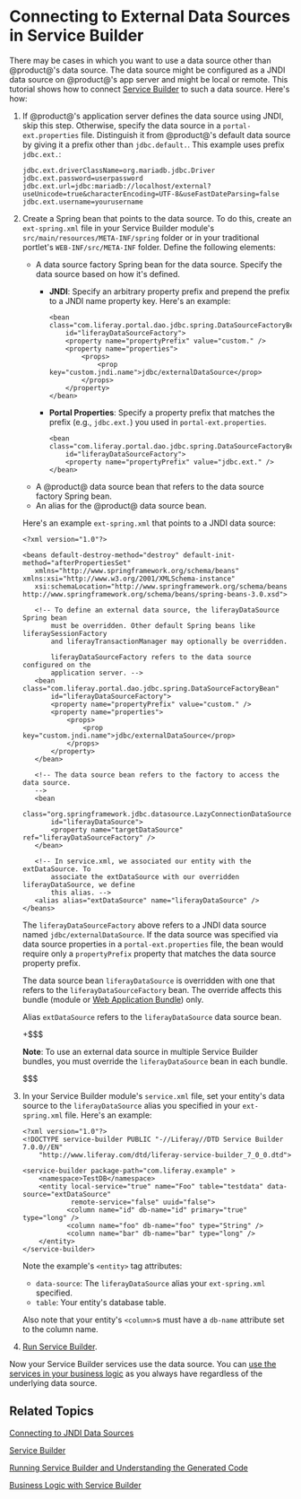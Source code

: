 # Connecting to External Data Sources in Service Builder [](id=connecting-to-jndi-data-sources-from-service-builder)

There may be cases in which you want to use a data source other than @product@'s
data source. The data source might be configured as a JNDI data source on
@product@'s app server and might be local or remote. This tutorial shows how to
connect
[Service Builder](/develop/tutorials/-/knowledge_base/7-0/service-builder)
to such a data source. Here's how: 

1.  If @product@'s application server defines the data source using JNDI, skip
    this step. Otherwise, specify the data source in a `portal-ext.properties`
    file. Distinguish it from @product@'s default data source by giving it a
    prefix other than `jdbc.default.`. This example uses prefix `jdbc.ext.`:

        jdbc.ext.driverClassName=org.mariadb.jdbc.Driver
        jdbc.ext.password=userpassword
        jdbc.ext.url=jdbc:mariadb://localhost/external?useUnicode=true&characterEncoding=UTF-8&useFastDateParsing=false
        jdbc.ext.username=yourusername

2.  Create a Spring bean that points to the data source. To do this, create an
    `ext-spring.xml` file in your Service Builder module's
    `src/main/resources/META-INF/spring` folder or in your traditional portlet's
    `WEB-INF/src/META-INF` folder. Define the following elements: 

    -   A data source factory Spring bean for the data source. Specify the data 
        source based on how it's defined.
        -   **JNDI**: Specify an arbitrary property prefix and prepend the 
            prefix to a JNDI name property key. Here's an example:

                <bean class="com.liferay.portal.dao.jdbc.spring.DataSourceFactoryBean"
                    id="liferayDataSourceFactory">
                    <property name="propertyPrefix" value="custom." />
                    <property name="properties">
                        <props>
                            <prop key="custom.jndi.name">jdbc/externalDataSource</prop>
                        </props>
                    </property>
                </bean>

        -   **Portal Properties**: Specify a property prefix that matches the   
            prefix (e.g., `jdbc.ext.`) you used in `portal-ext.properties`.

                <bean class="com.liferay.portal.dao.jdbc.spring.DataSourceFactoryBean"
                    id="liferayDataSourceFactory">
                    <property name="propertyPrefix" value="jdbc.ext." />
                </bean>

    -   A @product@ data source bean that refers to the data source factory
        Spring bean.  
    -   An alias for the @product@ data source bean. 

    Here's an example `ext-spring.xml` that points to a JNDI data source: 

        <?xml version="1.0"?>

        <beans default-destroy-method="destroy" default-init-method="afterPropertiesSet"
           xmlns="http://www.springframework.org/schema/beans" xmlns:xsi="http://www.w3.org/2001/XMLSchema-instance"
           xsi:schemaLocation="http://www.springframework.org/schema/beans http://www.springframework.org/schema/beans/spring-beans-3.0.xsd">

           <!-- To define an external data source, the liferayDataSource Spring bean 
               must be overridden. Other default Spring beans like liferaySessionFactory 
               and liferayTransactionManager may optionally be overridden. 

               liferayDataSourceFactory refers to the data source configured on the
               application server. -->
           <bean class="com.liferay.portal.dao.jdbc.spring.DataSourceFactoryBean"
               id="liferayDataSourceFactory">
               <property name="propertyPrefix" value="custom." />
               <property name="properties">
                   <props>
                       <prop key="custom.jndi.name">jdbc/externalDataSource</prop>
                   </props>
               </property>
           </bean>

           <!-- The data source bean refers to the factory to access the data source.
           -->
           <bean
               class="org.springframework.jdbc.datasource.LazyConnectionDataSourceProxy"
               id="liferayDataSource">
               <property name="targetDataSource" ref="liferayDataSourceFactory" />
           </bean>

           <!-- In service.xml, we associated our entity with the extDataSource. To 
               associate the extDataSource with our overridden liferayDataSource, we define 
               this alias. -->
           <alias alias="extDataSource" name="liferayDataSource" />
        </beans>

    The `liferayDataSourceFactory` above refers to a JNDI data source named
    `jdbc/externalDataSource`. If the data source was specified via data source
    properties in a `portal-ext.properties` file, the bean would require only a
    `propertyPrefix` property that matches the data source property prefix.
    
    The data source bean `liferayDataSource` is overridden with one
    that refers to the `liferayDataSourceFactory` bean. The override affects
    this bundle (module or
    [Web Application Bundle](/develop/tutorials/-/knowledge_base/7-0/using-the-wab-generator)) 
    only. 

    Alias `extDataSource` refers to the `liferayDataSource` data source bean. 
    
    +$$$
    
    **Note**: To use an external data source in multiple Service Builder
    bundles, you must override the `liferayDataSource` bean in each bundle. 
    
    $$$

2.  In your Service Builder module's `service.xml` file, set your entity's
    data source to the `liferayDataSource` alias you specified in your
    `ext-spring.xml` file. Here's an example: 

        <?xml version="1.0"?>
        <!DOCTYPE service-builder PUBLIC "-//Liferay//DTD Service Builder 7.0.0//EN"
            "http://www.liferay.com/dtd/liferay-service-builder_7_0_0.dtd">

        <service-builder package-path="com.liferay.example" >
            <namespace>TestDB</namespace>
            <entity local-service="true" name="Foo" table="testdata" data-source="extDataSource"
                    remote-service="false" uuid="false">
                   <column name="id" db-name="id" primary="true" type="long" />
                   <column name="foo" db-name="foo" type="String" />
                   <column name="bar" db-name="bar" type="long" />
            </entity>
        </service-builder>

    Note the example's `<entity>` tag attributes: 

    -   `data-source`: The `liferayDataSource` alias your `ext-spring.xml`
        specified.
    -   `table`: Your entity's database table. 

    Also note that your entity's `<column>`s must have a `db-name` attribute set to the column name.

3.  [Run Service Builder](/develop/tutorials/-/knowledge_base/7-0/running-service-builder-and-understanding-the-generated-code).

Now your Service Builder services use the data source. You can
[use the services in your business logic](/develop/tutorials/-/knowledge_base/7-0/business-logic-with-service-builder)
as you always have regardless of the underlying data source. 

## Related Topics [](id=related-topics)

[Connecting to JNDI Data Sources](/develop/tutorials/-/knowledge_base/7-0/connecting-to-data-sources-using-jndi)

[Service Builder](/develop/tutorials/-/knowledge_base/7-0/service-builder)

[Running Service Builder and Understanding the Generated Code](/develop/tutorials/-/knowledge_base/7-0/running-service-builder-and-understanding-the-generated-code)

[Business Logic with Service Builder](/develop/tutorials/-/knowledge_base/7-0/business-logic-with-service-builder)
